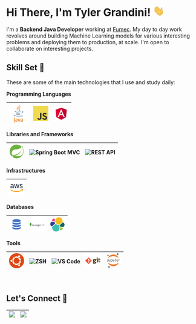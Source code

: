 
<h1>Hi There, I'm Tyler Grandini! <img  src="https://raw.githubusercontent.com/ABSphreak/ABSphreak/master/gifs/Hi.gif" width="30px"></h1>

I'm a **Backend Java Developer** working at [Fumec](http://www.fumec.br/). My day to day work revolves around building Machine Learning models for various interesting problems and deploying them to production, at scale. I'm open to collaborate on interesting projects.

## Skill Set :muscle:

These are some of the main technologies that I use and study daily:


**Programming Languages**

<img title="Java 8,11,17" alt="Java 8,11,17" width="50px" src="https://raw.githubusercontent.com/github/explore/master/topics/java/java.png" />|<img alt="JS" title="JavaScript" width="40px" src="https://raw.githubusercontent.com/github/explore/master/topics/javascript/javascript.png">|<img alt="Angular 13" title="Angular 13" width="40px" src="https://raw.githubusercontent.com/github/explore/master/topics/angular/angular.png">
|--|--|--|

**Libraries and Frameworks**

<img alt="Spring" title="Spring" width="40px" src="https://raw.githubusercontent.com/github/explore/master/topics/spring/spring.png">|<img alt="Spring Boot MVC" title="Spring Boot MVC" width="40px" src="https://devkico.itexto.com.br/wp-content/uploads/2014/08/spring-boot-project-logo.png">|<img alt="REST API" title="REST API" width="40px" src="https://restfulapi.net/wp-content/uploads/rest.png">
|--|--|--|

**Infrastructures**

<img title="AWS" alt="AWS" width="40px" src="https://raw.githubusercontent.com/github/explore/main/topics/aws/aws.png">|
|--|

**Databases**

<img title="SQL" alt="SQL" width="40px" src="https://raw.githubusercontent.com/github/explore/master/topics/sql/sql.png">|<img title="MongoDB" alt="MongoDB" width="40px" src="https://raw.githubusercontent.com/github/explore/master/topics/mongodb/mongodb.png">|<img title="ElasticSearch" alt="ElasticSearch" width="40px" src="https://raw.githubusercontent.com/github/explore/master/topics/elasticsearch/elasticsearch.png"> <br>
|--|--|--|

**Tools**

<img title="Ubuntu" alt="Ubuntu" width="40px" src="https://raw.githubusercontent.com/github/explore/master/topics/ubuntu/ubuntu.png">|<img title="ZSH" alt="ZSH" width="40px" src="https://s3.amazonaws.com/ohmyzsh/oh-my-zsh-logo.png">|<img title="VS Code" alt="VS Code" width="40px" src="https://img.icons8.com/fluent/48/000000/visual-studio-code-2019.png">|<img title="git" alt="git" width="40px" src="https://raw.githubusercontent.com/github/explore/master/topics/git/git.png">|<img title="Jupyter Notebook" alt="Jupyter" width="40px" src="https://raw.githubusercontent.com/github/explore/master/topics/jupyter-notebook/jupyter-notebook.png">
|--|--|--|--|--|
<br>


## Let's Connect :handshake:

<a href="https://www.linkedin.com/in/tusharmit/"><img src="https://cdn2.iconfinder.com/data/icons/social-media-2285/512/1_Linkedin_unofficial_colored_svg-128.png" width="40"></a>|<a href="https://www.kaggle.com/techytushar/"><img src="https://www.vectorlogo.zone/logos/kaggle/kaggle-icon.svg" width="40"></a>
|--|--|
